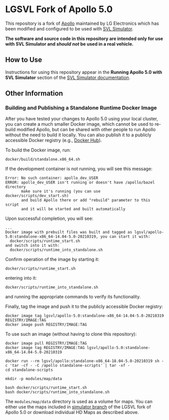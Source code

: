# LGSVL Fork of Apollo 5.0
This repository is a fork of [Apollo](https://github.com/ApolloAuto/apollo) maintained by LG Electronics which has been modified and configured to be used with [SVL Simulator](https://github.com/lgsvl/simulator).

**The software and source code in this repository are intended only for use with SVL Simulator and *should not* be used in a real vehicle.**

## How to Use

Instructions for using this repository appear in the **Running Apollo 5.0 with SVL Simulator** section of the [SVL Simulator documentation](https://www.svlsimulator.com/docs/installation-guide/system-under-test/apollo5-0-instructions.md).


## Other Information
### Building and Publishing a Standalone Runtime Docker Image

After you have tested your changes to Apollo 5.0 using your local cluster, you can create a much smaller Docker image, which cannot be used to re-build modified Apollo, but can be shared with other people to run Apollo without the need to build it locally. You can also publish it to a publicly accessible Docker registry (e.g., [Docker Hub](https://hub.docker.com/)).

To build the Docker image, run:

``` console
docker/build/standalone.x86_64.sh
```

If the development container is not running, you will see this message:
```console
Error: No such container: apollo_dev_USER
ERROR: apollo_dev_USER isn't running or doesn't have /apollo/bazel directory
       make sure it's running (you can use docker/scripts/dev_start.sh)
       and build Apollo there or add "rebuild" parameter to this script
       and it will be started and built automatically
```

Upon successful completion, you will see:

```console
...
Docker image with prebuilt files was built and tagged as lgsvl/apollo-5.0:standalone-x86_64-14.04-5.0-20210319, you can start it with:
  docker/scripts/runtime_start.sh
and switch into it with:
  docker/scripts/runtime_into_standalone.sh
```

Confirm operation of the image by starting it:

```console
docker/scripts/runtime_start.sh
```

entering into it:

```console
docker/scripts/runtime_into_standalone.sh
```

and running the appropriate commands to verify its functionality.

Finally, tag the image and push it to the publicly accessible Docker registry:

```console
docker image tag lgsvl/apollo-5.0:standalone-x86_64-14.04-5.0-20210319 REGISTRY/IMAGE:TAG
docker image push REGISTRY/IMAGE:TAG
```

To use such an image (without having to clone this repository):

```console
docker image pull REGISTRY/IMAGE:TAG
docker image tag REGISTRY/IMAGE:TAG lgsvl/apollo-5.0:standalone-x86_64-14.04-5.0-20210319

docker run --rm lgsvl/apollo:standalone-x86_64-18.04-5.0-20210319 sh -c 'tar -cf - -C /apollo standalone-scripts' | tar -xf -
cd standalone-scripts

mkdir -p modules/map/data

bash docker/scripts/runtime_start.sh
bash docker/scripts/runtime_into_standalone.sh
```

The `modules/map/data` directory is used as a volume for maps. You can either use the maps included in [simulator branch](https://github.com/lgsvl/apollo-5.0/tree/simulator/modules/map/data) of the LGSVL fork of Apollo 5.0 or download individual HD Maps as described above.
